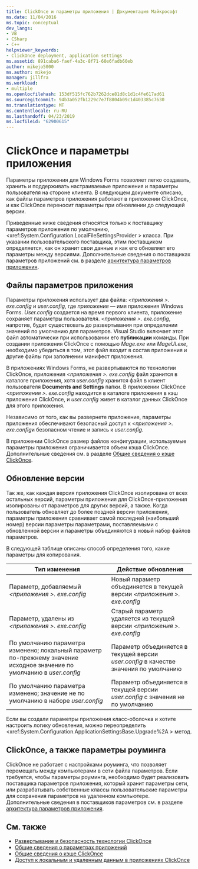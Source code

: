 ```yaml
---
title: ClickOnce и параметры приложения | Документация Майкрософт
ms.date: 11/04/2016
ms.topic: conceptual
dev_langs:
- VB
- CSharp
- C++
helpviewer_keywords:
- ClickOnce deployment, application settings
ms.assetid: 891caba6-faef-4a3c-8f71-60e6fadb60eb
author: mikejo5000
ms.author: mikejo
manager: jillfra
ms.workload:
- multiple
ms.openlocfilehash: 153df515fc762b7262dce81d8c1d1c4fe617ad61
ms.sourcegitcommit: 94b3a052fb1229c7e7f8804b09c1d403385c7630
ms.translationtype: MT
ms.contentlocale: ru-RU
ms.lasthandoff: 04/23/2019
ms.locfileid: "62900615"
---
```

# <a name="clickonce-and-application-settings"></a>ClickOnce и параметры приложения
Параметры приложения для Windows Forms позволяет легко создавать, хранить и поддерживать настраиваемые приложения и параметры пользователя на стороне клиента. В следующем документе описано, как файлы параметров приложения работают в приложении ClickOnce, и как ClickOnce переносит параметры при обновлении до следующей версии.

 Приведенные ниже сведения относятся только к поставщику параметров приложения по умолчанию, \<xref:System.Configuration.LocalFileSettingsProvider > класса. При указании пользовательского поставщика, этим поставщиком определяется, как он хранит свои данные и как его обновляет его параметры между версиями. Дополнительные сведения о поставщиках параметров приложений см. в разделе [архитектура параметров приложения](/dotnet/framework/winforms/advanced/application-settings-architecture).

## <a name="application-settings-files"></a>Файлы параметров приложения
 Параметры приложения использует два файла:  *\<приложения >. exe.config* и *user.config*, где *приложения* — имя приложения Windows Forms. *User.config* создается на время первого клиента, приложение сохраняет параметры пользователя. *\<приложения >. exe.config*, напротив, будет существовать до развертывания при определении значений по умолчанию для параметров. Visual Studio включает этот файл автоматически при использовании его **публикации** команды. При создании приложения ClickOnce с помощью *Mage.exe* или *MageUI.exe*, необходимо убедиться в том, этот файл входит в состав приложения и другие файлы при заполнении манифест приложения.

 В приложениях Windows Forms, не развертываются по технологии ClickOnce, приложения  *\<приложения >. exe.config* файл хранится в каталоге приложения, хотя *user.config* хранится файл в клиент пользователя **Documents and Settings** папки. В приложении ClickOnce  *\<приложения >. exe.config* находится в каталоге приложения в кэш приложения ClickOnce, и *user.config* живет в каталог данных ClickOnce для этого приложения.

 Независимо от того, как вы развернете приложение, параметры приложения обеспечивают безопасный доступ к  *\<приложения >. exe.config*и безопасном чтение и запись к *user.config*.

 В приложении ClickOnce размер файлов конфигурации, используемые параметры приложения ограничивается объем кэша ClickOnce. Дополнительные сведения см. в разделе [Общие сведения о кэше ClickOnce](../deployment/clickonce-cache-overview.md).

## <a name="version-upgrades"></a>Обновление версии
 Так же, как каждая версия приложения ClickOnce изолирована от всех остальных версий, параметры приложения для ClickOnce-приложения изолированы от параметров для других версий, а также. Когда пользователь обновляет до более поздней версии приложения, параметры приложения сравнивает самой последней (наибольший номер) версии параметры параметрами, поставляемыми с обновленной версии и параметры объединяются в новый набор файлов параметров.

 В следующей таблице описаны способ определения того, какие параметры для копирования.

|Тип изменения|Действие обновления|
|--------------------|--------------------|
|Параметр, добавляемый  *\<приложения >. exe.config*|Новый параметр объединяется в текущей версии  *\<приложения >. exe.config*|
|Параметр, удалены из  *\<приложения >. exe.config*|Старый параметр удаляется из текущей версии  *\<приложения >. exe.config*|
|По умолчанию параметра изменено; локальный параметр по-прежнему значение исходное значение по умолчанию в *user.config*|Параметр объединяется в текущей версии *user.config* в качестве значения по умолчанию|
|По умолчанию параметра изменено; значение не по умолчанию в наборе *user.config*|Параметр объединяется в текущей версии *user.config* с значения не по умолчанию|

Если вы создали параметры приложения класс-оболочка и хотите настроить логику обновления, можно переопределить \<xref:System.Configuration.ApplicationSettingsBase.Upgrade%2A > метод.

## <a name="clickonce-and-roaming-settings"></a>ClickOnce, а также параметры роуминга
 ClickOnce не работает с настройками роуминга, что позволяет перемещать между компьютерами в сети файла параметров. Если требуется, чтобы параметры роуминга, необходимо будет реализовать поставщика параметров приложения, который хранит параметры сети, или разрабатывать собственные классы пользовательские параметры для сохранения параметров на удаленном компьютере. Дополнительные сведения в поставщиков параметров см. в разделе [архитектура параметров приложения](/dotnet/framework/winforms/advanced/application-settings-architecture).

## <a name="see-also"></a>См. также
- [Развертывание и безопасность технологии ClickOnce](../deployment/clickonce-security-and-deployment.md)
- [Общие сведения о параметрах приложений](/dotnet/framework/winforms/advanced/application-settings-overview)
- [Общие сведения о кэше ClickOnce](../deployment/clickonce-cache-overview.md)
- [Доступ к локальным и удаленным данным в приложениях ClickOnce](../deployment/accessing-local-and-remote-data-in-clickonce-applications.md)